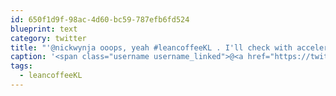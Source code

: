 ```yaml
---
id: 650f1d9f-98ac-4d60-bc59-787efb6fd524
blueprint: text
category: twitter
title: "'@nickwynja ooops, yeah #leancoffeeKL . I'll check with accelerate"
caption: '<span class="username username_linked">@<a href="https://twitter.com/nickwynja" title="Nick Wynja">nickwynja</a></span> ooops, yeah <span class="hashtag hashtag_local">#<a href="http://tweettemp.darylchymko.ca/?tag=leancoffeekl">leancoffeeKL</a> . I''ll check with accelerate'
tags:
  - leancoffeeKL
---
```

